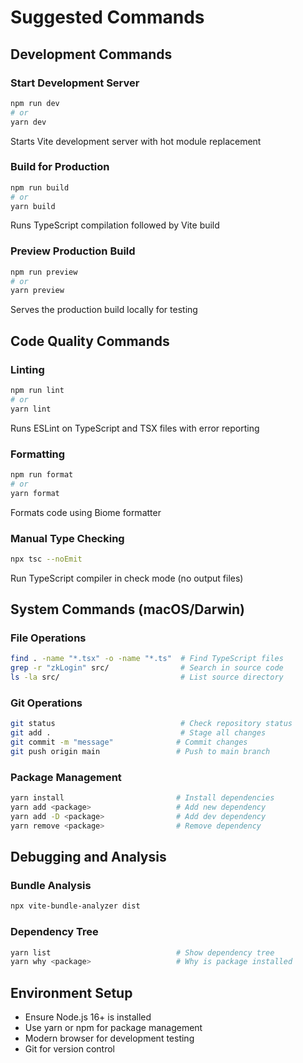 # Suggested Commands

## Development Commands

### Start Development Server
```bash
npm run dev
# or
yarn dev
```
Starts Vite development server with hot module replacement

### Build for Production
```bash
npm run build
# or
yarn build
```
Runs TypeScript compilation followed by Vite build

### Preview Production Build
```bash
npm run preview
# or
yarn preview
```
Serves the production build locally for testing

## Code Quality Commands

### Linting
```bash
npm run lint
# or
yarn lint
```
Runs ESLint on TypeScript and TSX files with error reporting

### Formatting
```bash
npm run format
# or
yarn format
```
Formats code using Biome formatter

### Manual Type Checking
```bash
npx tsc --noEmit
```
Run TypeScript compiler in check mode (no output files)

## System Commands (macOS/Darwin)

### File Operations
```bash
find . -name "*.tsx" -o -name "*.ts"  # Find TypeScript files
grep -r "zkLogin" src/                # Search in source code
ls -la src/                           # List source directory
```

### Git Operations
```bash
git status                            # Check repository status
git add .                             # Stage all changes
git commit -m "message"              # Commit changes
git push origin main                 # Push to main branch
```

### Package Management
```bash
yarn install                         # Install dependencies
yarn add <package>                   # Add new dependency
yarn add -D <package>                # Add dev dependency
yarn remove <package>                # Remove dependency
```

## Debugging and Analysis

### Bundle Analysis
```bash
npx vite-bundle-analyzer dist
```

### Dependency Tree
```bash
yarn list                            # Show dependency tree
yarn why <package>                   # Why is package installed
```

## Environment Setup
- Ensure Node.js 16+ is installed
- Use yarn or npm for package management
- Modern browser for development testing
- Git for version control